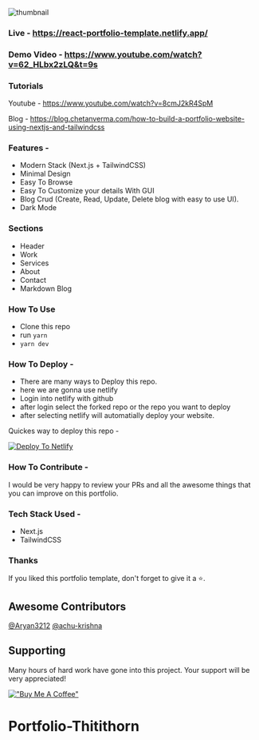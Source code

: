 ![thumbnail](https://user-images.githubusercontent.com/16558205/180779213-ea740975-3df1-460a-a964-0a623ee25872.png)

### Live - https://react-portfolio-template.netlify.app/

### Demo Video - https://www.youtube.com/watch?v=62_HLbx2zLQ&t=9s

### Tutorials

Youtube - https://www.youtube.com/watch?v=8cmJ2kR4SpM

Blog - https://blog.chetanverma.com/how-to-build-a-portfolio-website-using-nextjs-and-tailwindcss

### Features - 

- Modern Stack (Next.js + TailwindCSS)
- Minimal Design
- Easy To Browse
- Easy To Customize your details With GUI
- Blog Crud (Create, Read, Update, Delete blog with easy to use UI).
- Dark Mode


### Sections

- Header
- Work
- Services
- About
- Contact
- Markdown Blog


### How To Use

- Clone this repo
- run `yarn`
- `yarn dev`


### How To Deploy - 

- There are many ways to Deploy this repo.
- here we are gonna use netlify
- Login into netlify with github
- after login select the forked repo or the repo you want to deploy
- after selecting netlify will automatially deploy your website.

Quickes way to deploy this repo - 

[![Deploy To Netlify](https://www.netlify.com/img/deploy/button.svg)](https://app.netlify.com/start/deploy?repository=https://github.com/chetanverma16/react-portfolio-template)


### How To Contribute - 

I would be very happy to review your PRs and all the awesome things that you can improve on this portfolio.


### Tech Stack Used - 
- Next.js
- TailwindCSS


### Thanks

If you liked this portfolio template, don't forget to give it a ⭐.

## Awesome Contributors
[@Aryan3212](https://github.com/Aryan3212) [@achu-krishna](https://github.com/achu-krishna)

## Supporting
Many hours of hard work have gone into this project. Your support will be very appreciated!

[!["Buy Me A Coffee"](https://www.buymeacoffee.com/assets/img/custom_images/orange_img.png)](https://www.buymeacoffee.com/chetanverma)






# Portfolio-Thitithorn
